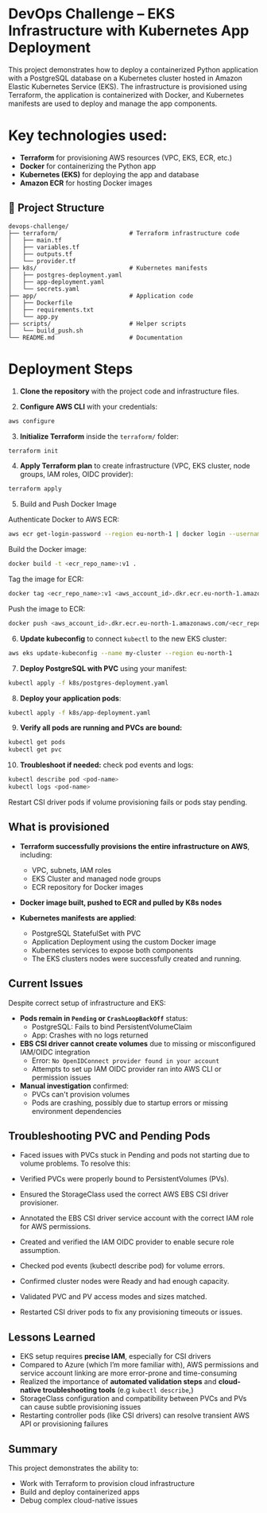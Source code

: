 # DevOps Challenge – EKS Infrastructure with Kubernetes App Deployment

This project demonstrates how to deploy a containerized Python application with a PostgreSQL database on a Kubernetes cluster hosted in Amazon Elastic Kubernetes Service (EKS). The infrastructure is provisioned using Terraform, the application is containerized with Docker, and Kubernetes manifests are used to deploy and manage the app components.

# Key technologies used:

- **Terraform** for provisioning AWS resources (VPC, EKS, ECR, etc.)
- **Docker** for containerizing the Python app
- **Kubernetes (EKS)** for deploying the app and database
- **Amazon ECR** for hosting Docker images


## 📌 Project Structure

```text
devops-challenge/
├── terraform/                    # Terraform infrastructure code
│   ├── main.tf
│   ├── variables.tf
│   ├── outputs.tf
│   └── provider.tf
├── k8s/                          # Kubernetes manifests
│   ├── postgres-deployment.yaml
│   ├── app-deployment.yaml
│   └── secrets.yaml
├── app/                          # Application code
│   ├── Dockerfile
│   ├── requirements.txt
│   └── app.py
├── scripts/                      # Helper scripts
│   └── build_push.sh
└── README.md                     # Documentation
```
# Deployment Steps

1. **Clone the repository** with the project code and infrastructure files.

2. **Configure AWS CLI** with your credentials:
```bash
aws configure
```

3. **Initialize Terraform** inside the `terraform/` folder:
```bash
terraform init
```

4. **Apply Terraform plan** to create infrastructure (VPC, EKS cluster, node groups, IAM roles, OIDC provider):
```bash
terraform apply
```
5. Build and Push Docker Image

 Authenticate Docker to AWS ECR:  
```bash
aws ecr get-login-password --region eu-north-1 | docker login --username AWS --password-stdin <aws_account_id>.dkr.ecr.eu-north-1.amazonaws.com
```

 Build the Docker image:  
```bash
docker build -t <ecr_repo_name>:v1 .
```

 Tag the image for ECR:  
```bash
docker tag <ecr_repo_name>:v1 <aws_account_id>.dkr.ecr.eu-north-1.amazonaws.com/<ecr_repo_name>:v1
```

 Push the image to ECR:  
```bash
docker push <aws_account_id>.dkr.ecr.eu-north-1.amazonaws.com/<ecr_repo_name>:v1
```

6. **Update kubeconfig** to connect `kubectl` to the new EKS cluster:
```bash
aws eks update-kubeconfig --name my-cluster --region eu-north-1
```


7. **Deploy PostgreSQL with PVC** using your manifest:
```bash
kubectl apply -f k8s/postgres-deployment.yaml
```

8. **Deploy your application pods**:
```bash
kubectl apply -f k8s/app-deployment.yaml
```

9. **Verify all pods are running and PVCs are bound:**
```bash
kubectl get pods
kubectl get pvc
```

10. **Troubleshoot if needed:** check pod events and logs:
```bash
kubectl describe pod <pod-name>
kubectl logs <pod-name>
```
Restart CSI driver pods if volume provisioning fails or pods stay pending.


## What is provisioned

- **Terraform successfully provisions the entire infrastructure on AWS**, including:
  - VPC, subnets, IAM roles
  - EKS Cluster and managed node groups
  - ECR repository for Docker images

- **Docker image built, pushed to ECR and pulled by K8s nodes**

- **Kubernetes manifests are applied**:
  - PostgreSQL StatefulSet with PVC
  - Application Deployment using the custom Docker image
  - Kubernetes services to expose both components
  - The EKS clusters nodes were successfully created and running.

## Current Issues

Despite correct setup of infrastructure and EKS:

- **Pods remain in `Pending` or `CrashLoopBackOff`** status:
  - PostgreSQL: Fails to bind PersistentVolumeClaim
  - App: Crashes with no logs returned
- **EBS CSI driver cannot create volumes** due to missing or misconfigured IAM/OIDC integration
  - Error: `No OpenIDConnect provider found in your account`
  - Attempts to set up IAM OIDC provider ran into AWS CLI or permission issues
- **Manual investigation** confirmed:
  - PVCs can't provision volumes
  - Pods are crashing, possibly due to startup errors or missing environment dependencies

 ## Troubleshooting PVC and Pending Pods

 - Faced issues with PVCs stuck in Pending and pods not starting due to volume problems. To resolve this:

  - Verified PVCs were properly bound to PersistentVolumes (PVs).
  
  - Ensured the StorageClass used the correct AWS EBS CSI driver provisioner.
  
  - Annotated the EBS CSI driver service account with the correct IAM role for AWS permissions.
  
  - Created and verified the IAM OIDC provider to enable secure role assumption.
  
  - Checked pod events (kubectl describe pod) for volume errors.
  
  - Confirmed cluster nodes were Ready and had enough capacity.
  
  - Validated PVC and PV access modes and sizes matched.
  
  - Restarted CSI driver pods to fix any provisioning timeouts or issues.

##  Lessons Learned

- EKS setup requires **precise IAM**, especially for CSI drivers
- Compared to Azure (which I’m more familiar with), AWS permissions and service account linking are more error-prone and time-consuming
- Realized the importance of **automated validation steps** and **cloud-native troubleshooting tools** (e.g  `kubectl describe`,)
- StorageClass configuration and compatibility between PVCs and PVs can cause subtle provisioning issues
- Restarting controller pods (like CSI drivers) can resolve transient AWS API or provisioning failures



##  Summary

This project demonstrates the ability to:

- Work with Terraform to provision cloud infrastructure
- Build and deploy containerized apps
- Debug complex cloud-native issues 
